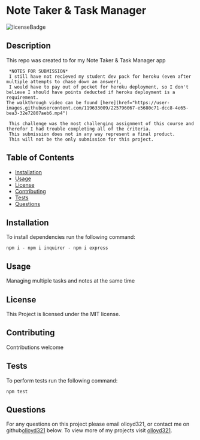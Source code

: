 # Note Taker & Task Manager
![licenseBadge](https://img.shields.io/badge/License-MIT-red)

## Description 

This repo was created to for my Note Taker & Task Manager app

```
 *NOTES FOR SUBMISSION*
 I still have not recieved my student dev pack for heroku (even after multiple attempts to chase down an answer), 
 I would have to pay out of pocket for heroku deployment, so I don't believe I should have points deducted if heroku deployment is a requirement. 
The walkthrough video can be found [here](href="https://user-images.githubusercontent.com/119633009/225796067-e5680c71-dcc8-4e65-bea3-32e72807aeb6.mp4")

 This challenge was the most challenging assignment of this course and therefor I had trouble completing all of the criteria.
 This submission does not in any way represent a final product.
 This will not be the only submission for this project.

```
## Table of Contents

* [Installation](#installation) 
* [Usage](#usage)
* [License](#license) 
* [Contributing](#contributing) 
* [Tests](#tests)
* [Questions](#questions)

## Installation 

To install dependencies run the following command: 

```
npm i - npm i inquirer - npm i express
```

## Usage 

Managing multiple tasks and notes at the same time

## License 
  
This Project is licensed under the MIT license.

## Contributing

Contributions welcome

## Tests

To perform tests run the following command: 

```
npm test
```

## Questions

For any questions on this project please email olloyd321, or contact me on github[olloyd321](https://github.com/olloyd321/) below.
To view more of my projects visit [olloyd321](https://github.com/olloyd321/).

